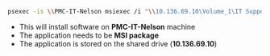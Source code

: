 
```bash
psexec -is \\PMC-IT-Nelson msiexec /i "\\10.136.69.10\Volume_1\IT Support\PROGRAMS\INTERNET BROWSERS\ChromeMSI.msi" /qn

```

- This will install software on **PMC-IT-Nelson** machine
- The application needs to be **MSI package**
- The application is stored on the shared drive (**10.136.69.10**)